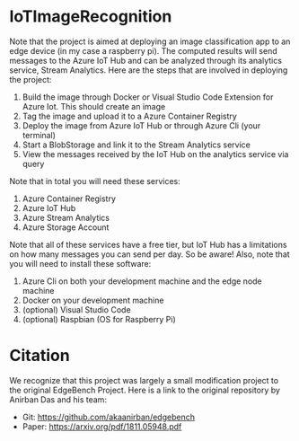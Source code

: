 # IoTImageRecognition
Note that the project is aimed at deploying an image classification app to an edge device (in my case a raspberry pi). The computed results will send messages to the Azure IoT Hub and can be analyzed through its analytics service, Stream Analytics. Here are the steps that are involved in deploying the project:

1. Build the image through Docker or Visual Studio Code Extension for Azure Iot. This should create an image
2. Tag the image and upload it to a Azure Container Registry
3. Deploy the image from Azure IoT Hub or through Azure Cli (your terminal)
4. Start a BlobStorage and link it to the Stream Analytics service
5. View the messages received by the IoT Hub on the analytics service via query

Note that in total you will need these services:
1. Azure Container Registry
2. Azure IoT Hub
3. Azure Stream Analytics
4. Azure Storage Account

Note that all of these services have a free tier, but IoT Hub has a limitations on how many messages you can send per day. So be aware! Also, note that you will need to install these software:
1. Azure Cli on both your development machine and the edge node machine
2. Docker on your development machine
3. (optional) Visual Studio Code
4. (optional) Raspbian (OS for Raspberry Pi)

# Citation
We recognize that this project was largely a small modification project to the original EdgeBench Project. Here is a link to the original repository by Anirban Das and his team:
- Git: https://github.com/akaanirban/edgebench
- Paper: https://arxiv.org/pdf/1811.05948.pdf
